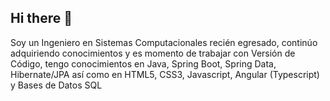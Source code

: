 ## Hi there 👋
Soy un Ingeniero en Sistemas Computacionales recién egresado, continúo adquiriendo conocimientos y es momento de trabajar con Versión de Código, tengo conocimientos en Java, Spring Boot, Spring Data, Hibernate/JPA así como en HTML5, CSS3, Javascript, Angular (Typescript) y Bases de Datos SQL
<!--
**Cesaarkb/cesaarkb** is a ✨ _special_ ✨ repository because its `README.md` (this file) appears on your GitHub profile.

Here are some ideas to get you started:

- 🔭 I’m currently working on ...
- 🌱 I’m currently learning ...
- 👯 I’m looking to collaborate on ...
- 🤔 I’m looking for help with ...
- 💬 Ask me about ...
- 📫 How to reach me: ...
- 😄 Pronouns: ...
- ⚡ Fun fact: ...
-->
